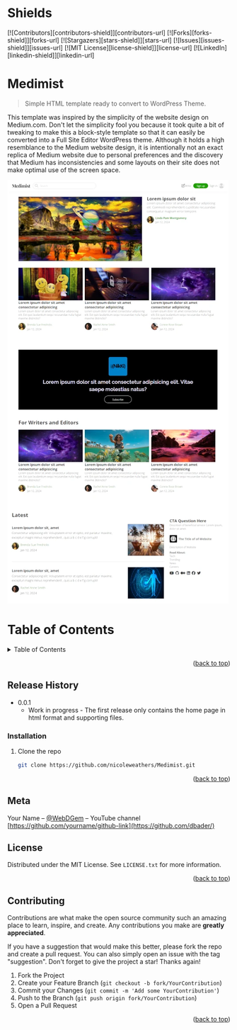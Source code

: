 <a id="readme-top"></a>

<!-- PROJECT SHIELDS -->
# Shields
[![Contributors][contributors-shield]][contributors-url]
[![Forks][forks-shield]][forks-url]
[![Stargazers][stars-shield]][stars-url]
[![Issues][issues-shield]][issues-url]
[![MIT License][license-shield]][license-url]
[![LinkedIn][linkedin-shield]][linkedin-url]

# Medimist
> Simple HTML template ready to convert to WordPress Theme.

This template was inspired by the simplicity of the website design on Medium.com. Don't let the simplicity fool you because it took quite a bit of tweaking to make this a block-style template so that it can easily be converted into a Full Site Editor WordPress theme. Although it holds a high resemblance to the Medium website design, it is intentionally not an exact replica of Medium website due to personal preferences and the discovery that Medium has inconsistencies and some layouts on their site does not make optimal use of the screen space.

![](demo.webp)


# Table of Contents
<!-- TABLE OF CONTENTS -->
<details>
  <summary>Table of Contents</summary>
  <ol>
    <li><a href="#release-history">Release History</a></li>
    <li><a href="#installation">Installation</a></li>
    <li><a href="#meta">Meta</a></li>
    <li><a href="#license">License</a></li>
    <li><a href="#contributing">Contributing</a></li>
  </ol>
</details>

<p align="right">(<a href="#readme-top">back to top</a>)</p>


## Release History

* 0.0.1
    * Work in progress - The first release only contains the home page in html format and supporting files.

### Installation

1. Clone the repo
   ```sh
   git clone https://github.com/nicoleweathers/Medimist.git
   ```
<p align="right">(<a href="#readme-top">back to top</a>)</p>

## Meta

Your Name – [@WebDGem](https://www.youtube.com/@webdgem) – YouTube channel
[https://github.com/yourname/github-link](https://github.com/dbader/)

## License

Distributed under the MIT License. See `LICENSE.txt` for more information.

<p align="right">(<a href="#readme-top">back to top</a>)</p>

## Contributing

Contributions are what make the open source community such an amazing place to learn, inspire, and create. Any contributions you make are **greatly appreciated**.

If you have a suggestion that would make this better, please fork the repo and create a pull request. You can also simply open an issue with the tag "suggestion".
Don't forget to give the project a star! Thanks again!

1. Fork the Project
2. Create your Feature Branch (`git checkout -b fork/YourContribution`)
3. Commit your Changes (`git commit -m 'Add some YourContribution'`)
4. Push to the Branch (`git push origin fork/YourContribution`)
5. Open a Pull Request

<p align="right">(<a href="#readme-top">back to top</a>)</p>
